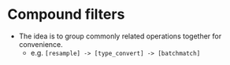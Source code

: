# Compound filters


- The idea is to group commonly related operations together for convenience.
    - e.g. `[resample] -> [type_convert] -> [batchmatch]`
